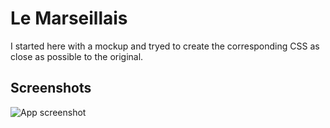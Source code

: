 
# Le Marseillais

 I started here with a mockup and tryed to create the corresponding CSS as close as possible to the original.


## Screenshots

![App screenshot](https://i.ibb.co/0qyv6Vv/2021-10-21-10-45-03-le-marseillais-Brave.jpg)

  
